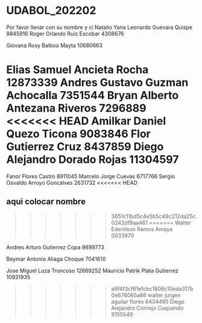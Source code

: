 # UDABOL_202202

Por favor llenar con su nombre y ci
Natalio Yana
Leonardo Guevara Quispe 9845916
Roger Orlando Ruiz Escobar 4308676

Giovana Rosy Balboa Mayta 10680663

 Elias Samuel Ancieta Rocha 12873339
Andres Gustavo Guzman Achocalla 7351544
Bryan Alberto Antezana Riveros 7296889
<<<<<<< HEAD
Amilkar Daniel Quezo Ticona 9083846
Flor Gutierrez Cruz 8437859
Diego Alejandro Dorado Rojas 11304597
=======
Fanor Flores Castro 8911045
Marcelo Jorge Cuevas 6717766
Sergio Osvaldo Arroyo Goncalves 2631732
<<<<<<< HEAD
## aqui colocar nombre
>>>>>>> 3651c11bd5c4e5b5c49c212da25c0242df9aa461
=======
Walter Edenilson Ramos Amaya 0033970

Andres Arturo Gutierrez Copa 9899773

Beymar Antonio Aliaga Choque 7041610

Jose Miguel Loza Troncoso 12669252
Mauricio Patrik Plata Gutierrez 10931935

>>>>>>> a9f4f3cf61efcbc1806c10eda317b0e676065a86
walter jurgen aguilar flores 6434495
Diego Alejandro Cornejo Cuquendo 9155549
